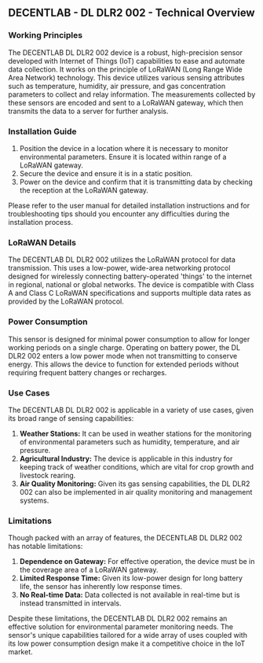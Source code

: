 ## DECENTLAB - DL DLR2 002 - Technical Overview

### Working Principles
The DECENTLAB DL DLR2 002 device is a robust, high-precision sensor developed with Internet of Things (IoT) capabilities to ease and automate data collection. It works on the principle of LoRaWAN (Long Range Wide Area Network) technology. This device utilizes various sensing attributes such as temperature, humidity, air pressure, and gas concentration parameters to collect and relay information. The measurements collected by these sensors are encoded and sent to a LoRaWAN gateway, which then transmits the data to a server for further analysis.

### Installation Guide
1. Position the device in a location where it is necessary to monitor environmental parameters. Ensure it is located within range of a LoRaWAN gateway.
2. Secure the device and ensure it is in a static position.
3. Power on the device and confirm that it is transmitting data by checking the reception at the LoRaWAN gateway.

Please refer to the user manual for detailed installation instructions and for troubleshooting tips should you encounter any difficulties during the installation process.

### LoRaWAN Details
The DECENTLAB DL DLR2 002 utilizes the LoRaWAN protocol for data transmission. This uses a low-power, wide-area networking protocol designed for wirelessly connecting battery-operated 'things' to the internet in regional, national or global networks. The device is compatible with Class A and Class C LoRaWAN specifications and supports multiple data rates as provided by the LoRaWAN protocol.

### Power Consumption
This sensor is designed for minimal power consumption to allow for longer working periods on a single charge. Operating on battery power, the DL DLR2 002 enters a low power mode when not transmitting to conserve energy. This allows the device to function for extended periods without requiring frequent battery changes or recharges.

### Use Cases
The DECENTLAB DL DLR2 002 is applicable in a variety of use cases, given its broad range of sensing capabilities:
1. **Weather Stations:** It can be used in weather stations for the monitoring of environmental parameters such as humidity, temperature, and air pressure.
2. **Agricultural Industry:** The device is applicable in this industry for keeping track of weather conditions, which are vital for crop growth and livestock rearing.
3. **Air Quality Monitoring:** Given its gas sensing capabilities, the DL DLR2 002 can also be implemented in air quality monitoring and management systems.

### Limitations
Though packed with an array of features, the DECENTLAB DL DLR2 002 has notable limitations:
1. **Dependence on Gateway:** For effective operation, the device must be in the coverage area of a LoRaWAN gateway.
2. **Limited Response Time:** Given its low-power design for long battery life, the sensor has inherently low response times.
3. **No Real-time Data:** Data collected is not available in real-time but is instead transmitted in intervals.

Despite these limitations, the DECENTLAB DL DLR2 002 remains an effective solution for environmental parameter monitoring needs. The sensor's unique capabilities tailored for a wide array of uses coupled with its low power consumption design make it a competitive choice in the IoT market.
